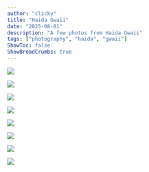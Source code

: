 ```yaml
---
author: "clicky"
title: "Haida Gwaii"
date: "2025-08-01"
description: "A few photos from Haida Gwaii"
tags: ["photography", "haida", "gwaii"]
ShowToc: false
ShowBreadCrumbs: true
---
```


![](/haida-gwaii/IMG20250801123927.jpg)

![](/haida-gwaii/IMG20250802150344.jpg)

![](/haida-gwaii/IMG20250802164106.jpg)

![](/haida-gwaii/IMG20250806071127.jpg)

![](/haida-gwaii/IMG20250806161031.jpg)

![](/haida-gwaii/IMG20250807173813.jpg)

![](/haida-gwaii/IMG20250807183917.jpg)

![](/haida-gwaii/IMG20250808062224.jpg)